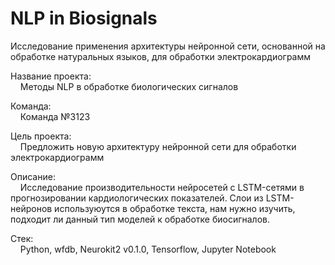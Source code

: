 # NLP in Biosignals
Исследование применения архитектуры нейронной сети, основанной на обработке натуральных языков, для обработки электрокардиограмм  
  
Название проекта:  
&nbsp;&nbsp;&nbsp;&nbsp;Методы NLP в обработке биологических сигналов  
  
Команда:  
&nbsp;&nbsp;&nbsp;&nbsp;Команда №3123  
  
Цель проекта:  
&nbsp;&nbsp;&nbsp;&nbsp;Предложить новую архитектуру нейронной сети для обработки электрокардиограмм  
  
Описание:  
&nbsp;&nbsp;&nbsp;&nbsp;Исследование производительности нейросетей с LSTM-сетями в прогнозировании кардиологических показателей. Слои из LSTM-нейронов используюутся в обработке текста, нам нужно изучить, подходит ли данный тип моделей к обработке биосигналов.  
  
Стек:  
&nbsp;&nbsp;&nbsp;&nbsp;Python, wfdb, Neurokit2 v0.1.0, Tensorflow, Jupyter Notebook
